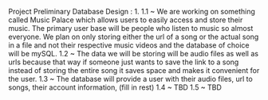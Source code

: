 Project Preliminary Database Design :
1.
  1.1 ~ We are working on something called Music Palace which allows users to
        easily access and store their music. The primary user base will be people
        who listen to music so almost everyone. We plan on only storing either
        the url of a song or the actual song in a file and not their respective
        music videos and the database of choice will be mySQL.
  1.2 ~ The data we will be storing will be audio files as well as urls because
        that way if someone just wants to save the link to a song instead of
        storing the entire song it saves space and makes it convenient for the
        user.
  1.3 ~ The database will provide a user with their audio files, url to songs,
        their account information, (fill in rest)
  1.4 ~ TBD
  1.5 ~ TBD
